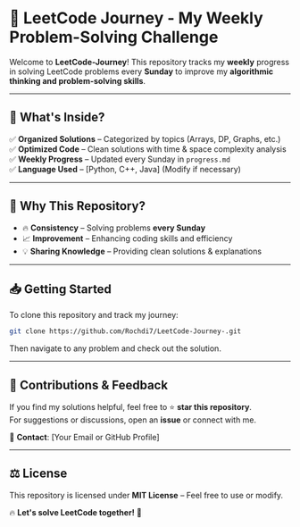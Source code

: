 # 🚀 LeetCode Journey - My Weekly Problem-Solving Challenge

Welcome to **LeetCode-Journey**! This repository tracks my **weekly** progress in solving LeetCode problems every **Sunday** to improve my **algorithmic thinking and problem-solving skills**.

---

## 📌 What's Inside?

✅ **Organized Solutions** – Categorized by topics (Arrays, DP, Graphs, etc.)  
✅ **Optimized Code** – Clean solutions with time & space complexity analysis  
✅ **Weekly Progress** – Updated every Sunday in `progress.md`  
✅ **Language Used** – [Python, C++, Java] (Modify if necessary)  

---

## 🎯 Why This Repository?

- 🔥 **Consistency** – Solving problems **every Sunday**
- 📈 **Improvement** – Enhancing coding skills and efficiency
- 💡 **Sharing Knowledge** – Providing clean solutions & explanations  

---

## 📥 Getting Started

To clone this repository and track my journey:  

```bash
git clone https://github.com/Rochdi7/LeetCode-Journey-.git
```

Then navigate to any problem and check out the solution.

---

## 📢 Contributions & Feedback

If you find my solutions helpful, feel free to ⭐ **star this repository**.  
For suggestions or discussions, open an **issue** or connect with me.  

📧 **Contact**: [Your Email or GitHub Profile]  

---

## ⚖️ License

This repository is licensed under **MIT License** – Feel free to use or modify.  

🔥 **Let's solve LeetCode together!** 🚀  

